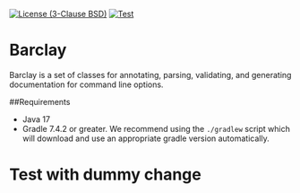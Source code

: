 [![License (3-Clause BSD)](https://img.shields.io/badge/license-BSD%203--Clause-blue.svg)](https://opensource.org/licenses/BSD-3-Clause)
[![Test](https://github.com/broadinstitute/barclay/actions/workflows/tests.yml/badge.svg?branch=master)](https://github.com/broadinstitute/barclay/actions/workflows/tests.yml)

# Barclay
Barclay is a set of classes for annotating, parsing, validating, and generating documentation for command line options.

##Requirements
* Java 17
* Gradle 7.4.2 or greater. We recommend using the `./gradlew` script which will
    download and use an appropriate gradle version automatically.

# Test with dummy change
 
